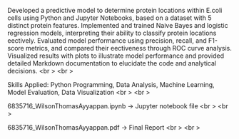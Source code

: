 Developed a predictive model to determine protein locations within E.coli cells using Python and Jupyter Notebooks, based on a dataset with 5 distinct protein features. Implemented and trained Naive Bayes and logistic regression models, interpreting their ability to classify protein locations e ectively. Evaluated model performance using precision, recall, and F1-score metrics, and compared their e ectiveness through ROC curve analysis. Visualized results with plots to illustrate model performance and provided detailed Markdown documentation to elucidate the code and analytical decisions. <br \> <br \>

Skills Applied: Python Programming, Data Analysis, Machine Learning, Model Evaluation, Data Visualization <br \> <br \>

6835716_WilsonThomasAyyappan.ipynb -> Jupyter notebook file <br \> <br \>

6835716_WilsonThomasAyyappan.pdf -> Final Report     <br \> <br \>
